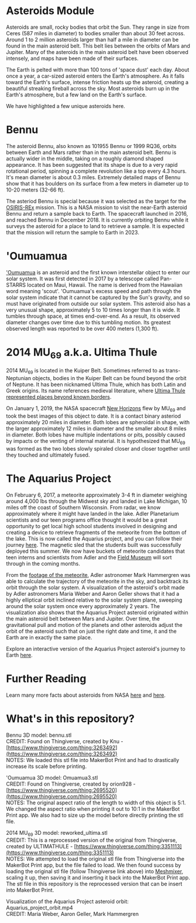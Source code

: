 # Asteroids Module

Asteroids are small, rocky bodies that orbit the Sun. They range in size from Ceres (587 miles in diameter) to bodies smaller than about 30 feet across. Around 1 to 2 million asteroids larger than half a mile in diameter can be found in the main asteroid belt. This belt lies between the orbits of Mars and Jupiter. Many of the asteroids in the main asteroid belt have been observed intensely, and maps have been made of their surfaces. 

The Earth is pelted with more than 100 tons of 'space dust' each day. About once a year, a car-sized asteroid enters the Earth's atmosphere. As it falls toward the Earth's surface, intense friction heats up the asteroid, creating a beautiful streaking fireball across the sky. Most asteroids burn up in the Earth's atmosphere, but a few land on the Earth's surface.   

We have highlighted a few unique asteroids here.

# Bennu

The asteroid Bennu, also known as 101955 Bennu or 1999 RQ36, orbits between Earth and Mars rather than in the main asteroid belt. Bennu is actually wider in the middle, taking on a roughly diamond shaped appearance. It has been suggested that its shape is due to a very rapid rotational period, spinning a complete revolution like a top every 4.3 hours. It's mean diameter is about 0.3 miles. Extremely detailed maps of Bennu show that it has boulders on its surface from a few meters in diameter up to 10-20 meters (32-66 ft).  

The asteriod Bennu is special because it was selected as the target for the [OSIRIS-REx](https://www.nasa.gov/osiris-rex) mission. This is a NASA mission to visit the near-Earth asteroid Bennu and return a sample back to Earth. The spacecraft launched in 2016, and reached Bennu in December 2018. It is currently orbiting Bennu while it surveys the asteroid for a place to land to retrieve a sample. It is expected that the mission will return the sample to Earth in 2023. 

# 'Oumuamua

['Oumuamua](https://www.nasa.gov/feature/jpl/nasa-learns-more-about-interstellar-visitor-oumuamua) is an asteroid and the first known interstellar object to enter our solar system. It was first detected in 2017 by a telescope called Pan-STARRS located on Maui, Hawaii. The name is derived from the Hawaiian word meaning 'scout'. 'Oumuamua's excess speed and path through the solar system indicate that it cannot be captured by the Sun's gravity, and so must have originated from outside our solar system. This asteroid also has a very unusual shape, approximately 5 to 10 times longer than it is wide. It tumbles through space, at times end-over-end. As a result, its observed diameter changes over time due to this tumbling motion. Its greatest observed length was reported to be over 400 meters (1,300 ft). 

# 2014 MU<sub>69</sub> a.k.a. Ultima Thule

2014 MU<sub>69</sub> is located in the Kuiper Belt. Sometimes referred to as trans-Neptunian objects, bodies in the Kuiper Belt can be found beyond the orbit of Neptune. It has been nicknamed Ultima Thule, which has both Latin and Greek origins. Its name references medieval literature, where [Ultima Thule represented places beyond known borders](https://en.wikipedia.org/wiki/Thule). 

On January 1, 2019, the NASA spacecraft [New Horizons](https://www.nasa.gov/mission_pages/newhorizons/main/index.html) flew by MU<sub>69</sub> and took the best images of this object to date. It is a contact binary asteriod approximately 20 miles in diameter. Both lobes are spheroidal in shape, with the larger approximately 12 miles in diameter and the smaller about 8 miles in diameter. Both lobes have multiple indentations or pits, possibly caused by impacts or the venting of internal material. It is hypothesized that MU<sub>69</sub> was formed as the two lobes slowly spiraled closer and closer together until they touched and ultimately fused.         

# The Aquarius Project

On February 6, 2017, a meteorite approximately 3-4 ft in diameter weighing around 4,000 lbs through the Midwest sky and landed in Lake Michigan, 10 miles off the coast of Southern Wisconsin. From radar, we know approximately where it might have landed in the lake. Adler Planetarium scientists and our teen programs office thought it would be a great opportunity to get local high school students involved in designing and creating a device to retrieve fragments of the meteorite from the bottom of the lake. This is now called the Aquarius project, and you can follow their journey [here](https://openexplorer.nationalgeographic.com/expedition/rovmeteoritehunt). The magnetic sled that the students built was successfully deployed this summer. We now have buckets of meteorite candidates that teen interns and scientists from Adler and the [Field Museum](https://www.fieldmuseum.org/) will sort through in the coming months. 

From the [footage of the meteorite](https://www.youtube.com/watch?v=ey5PA_Sn0n4&feature=youtu.be), Adler astronomer Mark Hammergren was able to calculate the trajectory of the meteorite in the sky, and backtrack its orbit through the solar system. A visualization of the asteroid's orbit made by Adler astronomers Maria Weber and Aaron Geller shows that it had a highly elliptical orbit inclined relative to the solar system plane, sweeping around the solar system once every approximately 2 years. The visualization also shows that the Aquarius Project asteroid originated within the main asteroid belt between Mars and Jupiter. Over time, the gravitational pull and motion of the planets and other asteroids adjust the orbit of the asteroid such that on just the right date and time, it and the Earth are in exactly the same place. 

Explore an interactive version of the Aquarius Project asteroid's journey to Earth [here](https://ageller.github.io/Adler_AquariusProject/). 


# Further Reading

Learn many more facts about asteroids from NASA [here](https://solarsystem.nasa.gov/small-bodies/asteroids/in-depth/) and [here](https://www.nasa.gov/mission_pages/asteroids/overview/fastfacts.html).

# What's in this repository?

Bennu 3D model: bennu.stl <br/>
CREDIT: Found on Thingiverse, created by Knu - [https://www.thingiverse.com/thing:3263492](https://www.thingiverse.com/thing:3263492) <br/>
NOTES: We loaded this stl file into MakerBot Print and had to drastically increase its scale before printing.

'Oumuamua 3D model: Omuamua3.stl <br/>
CREDIT: Found on Thingiverse, created by orion928 - [https://www.thingiverse.com/thing:2695520](https://www.thingiverse.com/thing:2695520) <br/>
NOTES: The original aspect ratio of the length to width of this object is 5:1. We changed the aspect ratio when printing it out to 10:1 in the MakerBot Print app. We also had to size up the model before directly printing the stl file. 

2014 MU<sub>69</sub> 3D model: reworked_ultima.stl <br/>
CREDIT: This is a reprocessed version of the original from Thingiverse, created by ULTIMATHULE - [https://www.thingiverse.com/thing:3351113](https://www.thingiverse.com/thing:3351113) <br/>
NOTES: We attempted to load the original stl file from Thingiverse into the MakerBot Print app, but the file failed to load. We then found success by loading the original stl file (follow Thingiverse link above) into [Meshmixer](http://www.meshmixer.com/), scaling it up, then saving it and inserting it back into the MakerBot Print app. The stl file in this repository is the reprocessed version that can be insert into MakerBot Print.   

Visualization of the Aquarius Project asteroid orbit: Aquarius_project_orbit.mp4 <br/>
CREDIT: Maria Weber, Aaron Geller, Mark Hammergren
